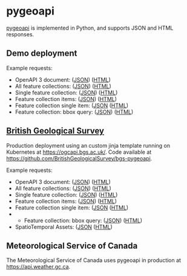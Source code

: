 # pygeoapi

[pygeoapi](https://pygeoapi.io/) is implemented in Python, and supports JSON and HTML responses.

## Demo deployment

Example requests:

* OpenAPI 3 document: ([JSON](https://demo.pygeoapi.io/master/?f=json)) ([HTML](https://demo.pygeoapi.io/master/))
* All feature collections: ([JSON](https://demo.pygeoapi.io/master/collections?f=json)) ([HTML](https://demo.pygeoapi.io/master/collections?f=html))
* Single feature collection: ([JSON](https://demo.pygeoapi.io/master/collections/utah_city_locations?f=json)) ([HTML](https://demo.pygeoapi.io/master/collections/utah_city_locations?f=html))
* Feature collection items: ([JSON](https://demo.pygeoapi.io/master/collections/utah_city_locations/items?f=json)) ([HTML](https://demo.pygeoapi.io/master/collections/utah_city_locations/items?f=html))
* Feature collection single item: ([JSON](https://demo.pygeoapi.io/master/collections/utah_city_locations/items/Fairfield?f=json) ([HTML](https://demo.pygeoapi.io/master/collections/utah_city_locations/items/Fairfield?f=html))
* Feature collection: bbox query: ([JSON](https://demo.pygeoapi.io/master/collections/lakes/items?bbox=-152,42,-52,84&f=json)) ([HTML](https://demo.pygeoapi.io/master/collections/lakes/items?bbox=-152,42,-52,84&f=html))

## [British Geological Survey](https://www.bgs.ac.uk/)

Production deployment using an custom jinja template running on Kubernetes at https://ogcapi.bgs.ac.uk/. Code available at https://github.com/BritishGeologicalSurvey/bgs-pygeoapi.

Example requests:

* OpenAPI 3 document: ([JSON](https://ogcapi.bgs.ac.uk/?f=json)) ([HTML](https://ogcapi.bgs.ac.uk/))
* All feature collections: ([JSON](https://ogcapi.bgs.ac.uk/collections?f=json)) ([HTML](https://ogcapi.bgs.ac.uk/collections))
* Single feature collection: ([JSON](https://ogcapi.bgs.ac.uk/collections/BGSGeology625kBedrock?f=json)) ([HTML](https://ogcapi.bgs.ac.uk/collections/BGSGeology625kBedrock))
* Feature collection items: ([JSON](https://ogcapi.bgs.ac.uk/collections/BGSGeology625kBedrock/items?f=json)) ([HTML](https://ogcapi.bgs.ac.uk/collections/BGSGeology625kBedrock/items))
* Feature collection single item: ([JSON](https://ogcapi.bgs.ac.uk/collections/BGSGeology625kBedrock/items/7?f=json) ([HTML](https://ogcapi.bgs.ac.uk/collections/BGSGeology625kBedrock/items/7))
* * Feature collection: bbox query: ([JSON](https://ogcapi.bgs.ac.uk/collections/BGSGeology625kBedrock/items/?bbox=0,51,0.5,51.5&f=json)) ([HTML](https://ogcapi.bgs.ac.uk/collections/BGSGeology625kBedrock/items/?bbox=0,51,0.5,51.5&f=html))
* SpatioTemporal Assets: ([JSON](https://ogcapi.bgs.ac.uk/stac/ogl-data?f=json) ([HTML](https://ogcapi.bgs.ac.uk/stac/ogl-data))

## Meteorological Service of Canada

The Meteorological Service of Canada uses pygeoapi in production at https://api.weather.gc.ca.
